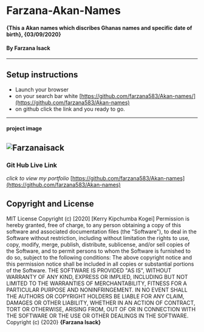 # Farzana-Akan-Names
#### {This a Akan names which discribes Ghanas names and specific date of birth}, {03/09/2020}
#### By **Farzana Isack**    
---
## Setup instructions
* Launch your browser
* on your search bar white [https://github.com/farzana583/Akan-names/](https://github.com/farzana583/Akan-names)
* on github click the link and you ready to go.
---
#### project image
![Farzanaisack](./images/potfo.png)
---
### Git Hub Live Link
*click to view my portfolio*
[https://github.com/farzana583/Akan-names](https://github.com/farzana583/Akan-names)
## Copyright and License
MIT License
Copyright (c) [2020] [Kerry Kipchumba Kogei]
Permission is hereby granted, free of charge, to any person obtaining a copy
of this software and associated documentation files (the "Software"), to deal
in the Software without restriction, including without limitation the rights
to use, copy, modify, merge, publish, distribute, sublicense, and/or sell
copies of the Software, and to permit persons to whom the Software is
furnished to do so, subject to the following conditions:
The above copyright notice and this permission notice shall be included in all
copies or substantial portions of the Software.
THE SOFTWARE IS PROVIDED "AS IS", WITHOUT WARRANTY OF ANY KIND, EXPRESS OR
IMPLIED, INCLUDING BUT NOT LIMITED TO THE WARRANTIES OF MERCHANTABILITY,
FITNESS FOR A PARTICULAR PURPOSE AND NONINFRINGEMENT. IN NO EVENT SHALL THE
AUTHORS OR COPYRIGHT HOLDERS BE LIABLE FOR ANY CLAIM, DAMAGES OR OTHER
LIABILITY, WHETHER IN AN ACTION OF CONTRACT, TORT OR OTHERWISE, ARISING FROM,
OUT OF OR IN CONNECTION WITH THE SOFTWARE OR THE USE OR OTHER DEALINGS IN THE
SOFTWARE.
Copyright (c) {2020} **{Farzana Isack}**
